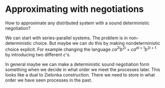 # Approximating with negotiations

How to approximate any distributed system with a sound deterministic negotiation?

We can start with series-parallel systems. The problem is in non-deterministic
choice.
But maybe we can do this by making nondeterministic choice explicit.
For example changing the language $ca^{2i}b^{2i}+ca^{ai+1}b^{2i+1}$ by
introducing two different $c$'s. 

In general maybe we can make a deterministic sound negotiation form something
when we decide in what order we meet the processes later. 
This looks like a dual to Zielonka construction. There we need to store in what
order we have seen processes in the past. 